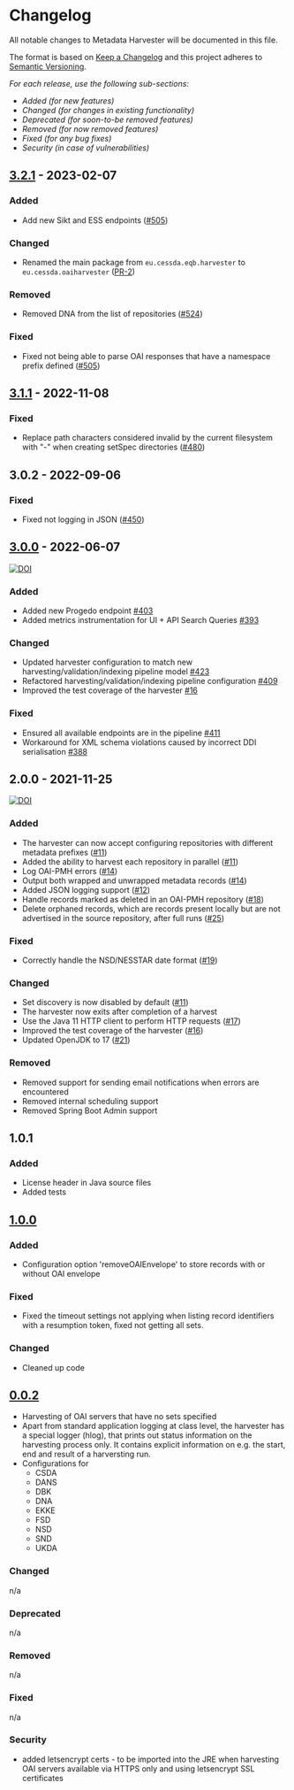 # Changelog

All notable changes to Metadata Harvester will be documented in this file.

The format is based on [Keep a Changelog](http://keepachangelog.com/en/1.0.0/)
and this project adheres to [Semantic Versioning](http://semver.org/spec/v2.0.0.html).

*For each release, use the following sub-sections:*

- *Added (for new features)*
- *Changed (for changes in existing functionality)*
- *Deprecated (for soon-to-be removed features)*
- *Removed (for now removed features)*
- *Fixed (for any bug fixes)*
- *Security (in case of vulnerabilities)*

## [3.2.1] - 2023-02-07

### Added

- Add new Sikt and ESS endpoints ([#505](https://github.com/cessda/cessda.cdc.versions/issues/505))

### Changed

- Renamed the main package from `eu.cessda.eqb.harvester` to `eu.cessda.oaiharvester` ([PR-2](https://github.com/cessda/cessda.metadata.harvester/pull/2))

### Removed

- Removed DNA from the list of repositories ([#524](https://github.com/cessda/cessda.cdc.versions/issues/524))

### Fixed

- Fixed not being able to parse OAI responses that have a namespace prefix defined ([#505](https://github.com/cessda/cessda.cdc.versions/issues/505))

## [3.1.1] - 2022-11-08

### Fixed

- Replace path characters considered invalid by the current filesystem with "-" when creating setSpec directories ([#480](https://github.com/cessda/cessda.cdc.versions/issues/480))

## 3.0.2 - 2022-09-06

### Fixed

- Fixed not logging in JSON ([#450](https://github.com/cessda/cessda.cdc.versions/issues/450))

## [3.0.0] - 2022-06-07

[![DOI](https://zenodo.org/badge/DOI/10.5281/zenodo.6577757.svg)](https://doi.org/10.5281/zenodo.6577757)

### Added

- Added new Progedo endpoint [#403](https://github.com/cessda/cessda.cdc.versions/issues/403)
- Added metrics instrumentation for UI + API Search Queries [#393](https://github.com/cessda/cessda.cdc.versions/issues/393)

### Changed

- Updated harvester configuration to match new harvesting/validation/indexing pipeline model [#423](https://github.com/cessda/cessda.cdc.versions/issues/423)
- Refactored harvesting/validation/indexing pipeline configuration [#409](https://github.com/cessda/cessda.cdc.versions/issues/409)
- Improved the test coverage of the harvester [#16](https://bitbucket.org/cessda/cessda.metadata.harvester/issues/16)

### Fixed

- Ensured all available endpoints are in the pipeline [#411](https://github.com/cessda/cessda.cdc.versions/issues/411)
- Workaround for XML schema violations caused by incorrect DDI serialisation [#388](https://github.com/cessda/cessda.cdc.versions/issues/388)

## 2.0.0 - 2021-11-25

[![DOI](https://zenodo.org/badge/DOI/10.5281/zenodo.5711128.svg)](https://doi.org/10.5281/zenodo.5711128)

### Added

- The harvester can now accept configuring repositories with different metadata prefixes ([#11](https://bitbucket.org/cessda/cessda.eqb.metadata.harvester/issues/11))
- Added the ability to harvest each repository in parallel ([#11](https://bitbucket.org/cessda/cessda.eqb.metadata.harvester/issues/11))
- Log OAI-PMH errors ([#14](https://bitbucket.org/cessda/cessda.eqb.metadata.harvester/issues/14))
- Output both wrapped and unwrapped metadata records ([#14](https://bitbucket.org/cessda/cessda.eqb.metadata.harvester/issues/14))
- Added JSON logging support ([#12](https://bitbucket.org/cessda/cessda.eqb.metadata.harvester/issues/12))
- Handle records marked as deleted in an OAI-PMH repository ([#18](https://bitbucket.org/cessda/cessda.eqb.metadata.harvester/issues/18))
- Delete orphaned records, which are records present locally but are not advertised in the source repository, after full runs ([#25](https://bitbucket.org/cessda/cessda.eqb.metadata.harvester/issues/25))

### Fixed

- Correctly handle the NSD/NESSTAR date format ([#19](https://bitbucket.org/cessda/cessda.eqb.metadata.harvester/issues/19))

### Changed

- Set discovery is now disabled by default ([#11](https://bitbucket.org/cessda/cessda.eqb.metadata.harvester/issues/11))
- The harvester now exits after completion of a harvest
- Use the Java 11 HTTP client to perform HTTP requests ([#17](https://bitbucket.org/cessda/cessda.eqb.metadata.harvester/issues/17))
- Improved the test coverage of the harvester ([#16](https://bitbucket.org/cessda/cessda.eqb.metadata.harvester/issues/16))
- Updated OpenJDK to 17 ([#21](https://bitbucket.org/cessda/cessda.eqb.metadata.harvester/issues/21))

### Removed

- Removed support for sending email notifications when errors are encountered
- Removed internal scheduling support
- Removed Spring Boot Admin support

## 1.0.1

### Added

- License header in Java source files
- Added tests

## [1.0.0]

### Added

- Configuration option 'removeOAIEnvelope' to store records with or without OAI envelope

### Fixed

- Fixed the timeout settings not applying when listing record identifiers with a resumption token, fixed not getting all sets.

### Changed

- Cleaned up code

## [0.0.2]

- Harvesting of OAI servers that have no sets specified
- Apart from standard application logging at class level, the harvester has a special logger (hlog), that prints out status information on the harvesting process only. It contains explicit information on e.g. the start, end and result of a harversting run.
- Configurations for
	- CSDA
	- DANS
	- DBK
	- DNA
	- EKKE
	- FSD
	- NSD
	- SND
	- UKDA

### Changed

n/a

### Deprecated

n/a

### Removed

n/a

### Fixed

n/a

### Security

* added letsencrypt certs - to be imported into the JRE when harvesting OAI servers available via HTTPS only and using letsencrypt SSL certificates

[3.2.1]: https://github.com/cessda/cessda.metadata.harvester/releases/tag/v3.2.1
[3.1.1]: https://github.com/cessda/cessda.metadata.harvester/releases/tag/3.1.1
[3.0.0]: https://github.com/cessda/cessda.metadata.harvester/releases/tag/3.0.0
[1.0.0]: https://github.com/cessda/cessda.metadata.harvester/releases/tag/1.0.0
[0.0.2]: https://github.com/cessda/cessda.metadata.harvester/releases/tag/0.0.2
